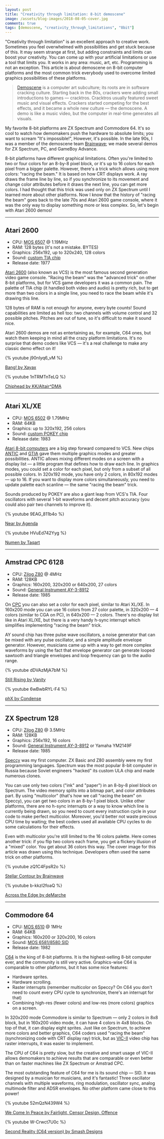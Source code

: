 ```yaml
---
layout: post
title: "Creativity through limitation: 8-bit demoscene"
image: /assets/blog-images/2018-08-05-cover.jpg
comments: true
tags: [demoscene, "creativity_through_limitations", "8bit"]
---
```


"Creativity through limitation" is an excellent approach to creative work. Sometimes you feel overwhelmed with possibilities and get stuck because of this. It may seem strange at first, but adding constraints and limits can boost your creativity. You can come up with your artificial limitations or use a tool that limits you. It works in any area: music, art, etc. Programming is not an exception. This article is about demoscene on 8-bit computer platforms and the most common trick everybody used to overcome limited graphics possibilities of these platforms.

<!--more-->

> [Demoscene] is a computer art subculture; its roots are in software cracking culture. Starting back in the 80s, crackers were adding small introductions to games — cracktros. Cracktros usually featured sweet music and visual effects. Crackers started competing for the best effects, and it became a whole new culture — the demoscene. A demo is like a music video, but the computer in real-time generates all visuals.

My favorite 8-bit platforms are ZX Spectrum and Commodore 64. It's so cool to watch how demomakers push the hardware to absolute limits; you want to scream "It's impossible!", However, it's possible. In the late 90s, I was a member of the demoscene team [Brainwave]; we made several demos for ZX Spectrum, PC, and GameBoy Advance.

8-bit platforms have different graphical limitations. Often you're limited to two or four colors for an 8-by-8 pixel block, or it's up to 16 colors for each pixel from a bigger palette. However, there's a trick which allows using more colors: "racing the beam." It is based on how CRT displays work. A ray draws the frame line by line, so if you synchronize to its movement and change color attributes before it draws the next line, you can get more colors. I had thought that this trick was used only on ZX Spectrum until I learned more about other platforms. Now I know that the history of "racing the beam" goes back to the late 70s and Atari 2600 game console, where it was the only way to display something more or less complex. So, let's begin with Atari 2600 demos!

---- 

## Atari 2600

- CPU: [MOS 6507] @ 1.19MHz
- RAM: 128 bytes (it's not a mistake. BYTES)
- Graphics: 256x192, up to 320x240, 128 colors
- Sound: [custom TIA chip]
- Release date: 1977

[Atari 2600] (also known as VCS) is the most famous second generation video game console. "Racing the beam" was the "advanced trick" on other 8-bit platforms, but for VCS game developers it was a common pain. The palette of TIA chip (it handled both video and audio) is pretty rich, but to get more than two colors in a single line, you need to race the beam while it's drawing this line.

128 bytes of RAM is not enough for anyone, every byte counts! Sound capabilities are limited as hell too: two channels with volume control and 32 possible pitches. Pitches are out of tune, so it's difficult to make it sound nice.

Atari 2600 demos are not as entertaining as, for example, C64 ones, but watch them keeping in mind all the crazy platform limitations. It's no surprise that demo coders like VCS — it's a real challenge to make any classic demo effect on it!

{% youtube j90nIyq6_vM %}
<p class="footnote"><a href="http://www.pouet.net/prod.php?which=62955">Bang! by Xayax</a></p>

{% youtube 1nTRMTnTeLQ %}
<p class="footnote"><a href="http://www.pouet.net/prod.php?which=68505">Chiphead by KK/Altair^DMA</a></p>

---- 

## Atari XL/XE

- CPU: [MOS 6502] @ 1.79MHz
- RAM: 64KB
- Graphics: up to 320x192, 256 colors
- Sound: [custom POKEY chip]
- Release date: 1983

[Atari 8-bit computers] are a big step forward compared to VCS. New chips [ANTIC] and [GTIA] gave them multiple graphics modes and greater possibilities. ANTIC allows mixing different modes on a screen with a display list — a little program that defines how to draw each line. In graphics modes, you could set a color for each pixel, but only from a subset of all possible colors. In 320x192 mode, you have only 2 colors, in 80x192 modes — up to 16. If you want to display more colors simultaneously, you need to update palette each scanline — the same "racing the beam" trick.

Sounds produced by POKEY are also a giant leap from VCS's TIA. Four oscillators with several 1-bit waveforms and decent pitch accuracy (you could also pair two channels to improve it).

{% youtube 9EAG_811b4o %}
<p class="footnote"><a href="http://www.pouet.net/prod.php?which=64930">Near by Agenda</a></p>

{% youtube HVuEd742Yyg %}
<p class="footnote"><a href="http://www.pouet.net/prod.php?which=9044">Numen by Taqart</a></p>

---- 

## Amstrad CPC 6128

- CPU: [Zilog Z80] @ 4MHz
- RAM: 128KB
- Graphics: 160x200, 320x200 or 640x200, 27 colors
- Sound: [General Instrument AY-3-8912]
- Release date: 1985

On [CPC] you can also set a color for each pixel, similar to Atari XL/XE. In 160x200 mode you can use 16 colors from 27 color palette, in 320x200 — 4 colors (similar to CGA on PC), in 640x200 — 2 colors. There's no display list like in Atari XL/XE, but there is a very handy h-sync interrupt which simplifies implementing "racing the beam" trick.

AY sound chip has three pulse wave oscillators, a noise generator that can be mixed with any pulse oscillator, and a simple amplitude envelope generator. However, musicians came up with a way to get more complex waveforms by using the fact that envelope generator can generate looped sawtooth and triangle envelopes and loop frequency can go to the audio range.

{% youtube dDVAzMjA7bM %}
<p class="footnote"><a href="http://www.pouet.net/prod.php?which=61177">Still Rising by Vanity</a></p>

{% youtube 6wBwbRYL-F4 %}
<p class="footnote"><a href="http://www.pouet.net/prod.php?which=75725">phX by Condense</a></p>

---- 

## ZX Spectrum 128

- CPU: [Zilog Z80] @ 3.5MHz
- RAM: 128KB
- Graphics: 256x192, 16 colors
- Sound: [General Instrument AY-3-8912] or Yamaha YM2149F
- Release date: 1985

[Speccy] was my first computer. ZX Basic and Z80 assembly were my first programming languages. Spectrum was the most popular 8-bit computer in Russia because Soviet engineers "hacked" its custom ULA chip and made numerous clones.

You can use only two colors ("ink" and "paper") in an 8-by-8 pixel block on Spectrum. The video memory splits into a bitmap part, and color attributes part. By using "multicolor" (that's how we call "racing the beam" on Speccy), you can get two colors in an 8-by-1 pixel block. Unlike other platforms, there are no h-sync interrupts or a way to know which line is currently being drawn, so you need to count every instruction cycle in your code to make perfect multicolor. Moreover, you'd better not waste precious CPU time by waiting; the best coders used all available CPU cycles to do some calculations for their effects.

Even with multicolor you're still limited to the 16 colors palette. Here comes another trick: if you flip two colors each frame, you get a flickery illusion of a "mixed" color. You get about 36 colors this way. The cover image for this article was drawn using this technique. Developers often used the same trick on other platforms.

{% youtube zQ1C4FpsR2o %}
<p class="footnote"><a href="http://www.pouet.net/prod.php?which=6110">Stellar Contour by Brainwave</a></p>

{% youtube b-kkzl2foaQ %}
<p class="footnote"><a href="http://www.pouet.net/prod.php?which=68035">Across the Edge by deMarche</a></p>

---- 

## Commodore 64

- CPU: [MOS 6510] @ 1MHz
- RAM: 64KB
- Graphics: 160x200 or 320x200, 16 colors
- Sound: [MOS 6581/8580 SID]
- Release date: 1982

[C64] is the king of 8-bit platforms. It is the highest-selling 8-bit computer ever, and the community is still very active. Graphics-wise C64 is comparable to other platforms, but it has some nice features:

- Hardware sprites.
- Hardware scrolling.
- Raster interrupts (remember multicolor on Speccy? On C64 you don't need to count every CPU cycle to synchronize, there's an interrupt for that)
- Combining high-res (fewer colors) and low-res (more colors) graphics on a screen.

In 320x200 mode Commodore is similar to Spectrum — only 2 colors in 8x8 block, but in 160x200 video mode, it can have 4 colors in 4x8 blocks. On top of that, it can display eight sprites. Just like on Spectrum, to achieve more colors and better graphics, C64 coders used "racing the beam" (synchronizing code with CRT display ray) trick, but as [VIC-II] video chip has raster interrupts, it was easier to implement.

The CPU of C64 is pretty slow, but the creative and smart usage of VIC-II allows demomakers to achieve results that are comparable or even better than on faster machines like ZX Spectrum or Amstrad CPC.

The most outstanding feature of C64 for me is its sound chip — SID. It was designed by a musician for musicians, and it's fantastic! Three oscillator channels with multiple waveforms, ring modulation, oscillator sync, analog multimode filter and ADSR envelopes. No other platform came close to this power!

{% youtube 52mQzN439W4 %}
<p class="footnote"><a href="http://www.pouet.net/prod.php?which=75743">We Come In Peace by Fairlight, Censor Design, Offence</a></p>

{% youtube W-Crwct7U0c %}
<p class="footnote"><a href="http://www.pouet.net/prod.php?which=1216">Second Reality (C64 version) by Smash Designs</a></p>

[Demoscene]: https://en.wikipedia.org/wiki/Demoscene
[Brainwave]: http://www.pouet.net/groups.php?which=715
[MOS 6507]: https://en.wikipedia.org/wiki/MOS_Technology_6507
[custom TIA chip]: https://en.wikipedia.org/wiki/Television_Interface_Adaptor
[Atari 2600]: https://en.wikipedia.org/wiki/Atari_2600
[MOS 6502]: https://en.wikipedia.org/wiki/MOS_Technology_6502
[custom POKEY chip]: https://en.wikipedia.org/wiki/POKEY
[Atari 8-bit computers]: https://en.wikipedia.org/wiki/Atari_8-bit_family
[ANTIC]: https://en.wikipedia.org/wiki/ANTIC
[GTIA]: https://en.wikipedia.org/wiki/CTIA_and_GTIA
[Zilog Z80]: https://en.wikipedia.org/wiki/Zilog_Z80
[General Instrument AY-3-8912]: https://en.wikipedia.org/wiki/General_Instrument_AY-3-8910
[CPC]: https://en.wikipedia.org/wiki/Amstrad_CPC
[Speccy]: https://en.wikipedia.org/wiki/ZX_Spectrum
[MOS 6510]: https://en.wikipedia.org/wiki/MOS_Technology_6510
[MOS 6581/8580 SID]: https://en.wikipedia.org/wiki/MOS_Technology_SID
[C64]: https://en.wikipedia.org/wiki/Commodore_64
[VIC-II]: https://en.wikipedia.org/wiki/MOS_Technology_VIC-II